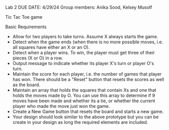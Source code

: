 Lab 2 
DUE DATE: 4/29/24
Group members: Anika Sood, Kelsey Musolf

Tic Tac Toe game

Basic Requirements

+ Allow for two players to take turns. Assume X always starts the game. 
+ Detect when the game ends (when there is no more possible moves, i.e. all squares have either an X or an O). 
+ Detect when a player wins. To win, the player must get three of their pieces (X or O) in a row.
+ Output message to indicate whether its player X's turn or player O's turn. 
+ Maintain the score for each player, i.e. the number of games that player has won. There should be a "Reset" button that resets the scores as well as the board. 
+ Maintain an array that holds the squares that contain Xs and one that holds the moves made by O. You can use this array to determine if 9 moves have been made and whether its a tie, or whether the current player who made the move just won the game. 
+ Create a New Game button that resets the board and starts a new game. 
+ Your design should look similar to the above prototype but you can be create in your design as long the required elements are included. 
